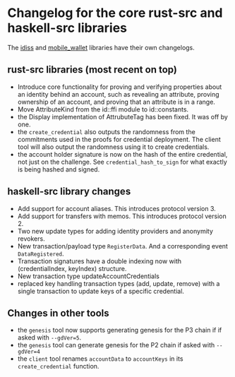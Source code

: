 # Changelog for the core rust-src and haskell-src libraries

The [idiss](./idiss) and [mobile_wallet](./mobile_wallet/) libraries have their
own changelogs.

## rust-src libraries (most recent on top)
   - Introduce core functionality for proving and verifying properties about an identity behind an account, such as
     revealing an attribute, proving ownership of an account, and proving that an attribute is in a range.
   - Move AttributeKind from the id::ffi module to id::constants.
   - the Display implementation of AttrubuteTag has been fixed. It was off by one.
   - the `create_credential` also outputs the randomness from the commitments used 
     in the proofs for credential deployment. The client tool will also output the randomness 
     using it to create credentials. 
   - the account holder signature is now on the hash of the entire credential, not
     just on the challenge. See `credential_hash_to_sign` for what exactly is being
     hashed and signed.
   
## haskell-src library changes
   - Add support for account aliases. This introduces protocol version 3.
   - Add support for transfers with memos. This introduces protocol version 2.
   - Two new update types for adding identity providers and anonymity revokers.
   - New transaction/payload type `RegisterData`. And a corresponding event `DataRegistered`.
   - Transaction signatures have a double indexing now with (credentialIndex,
     keyIndex) structure.
   - New transaction type updateAccountCredentials
   - replaced key handling transaction types (add, update, remove) with a single
     transaction to update keys of a specific credential.

## Changes in other tools
   - the `genesis` tool now supports generating genesis for the P3 chain if
     if asked with `--gdVer=5`.
   - the `genesis` tool can generate genesis for the P2 chain if asked with `--gdVer=4`
   - the `client` tool renames `accountData` to `accountKeys` in its
     `create_credential` function.
